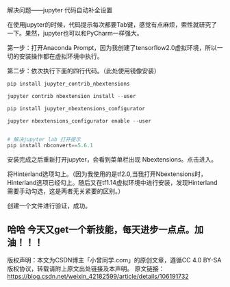 解决问题——jupyter 代码自动补全设置


在使用jupyter的时候，代码提示每次都要Tab键，感觉有点麻烦，索性就研究了一下。果然，jupyter也可以和PyCharm一样强大。

第一步：打开Anaconda Prompt，因为我创建了tensorflow2.0虚拟环境，所以一切的安装操作都在虚拟环境中执行。

第二步：依次执行下面的四行代码。（此处使用镜像安装）

```python
pip install jupyter_contrib_nbextensions 

jupyter contrib nbextension install --user

pip install jupyter_nbextensions_configurator 

jupyter nbextensions_configurator enable --user


# 解决jupyter lab 打开提示 
pip install nbconvert==5.6.1
```



安装完成之后重新打开jupyter，会看到菜单栏出现 Nbextensions。点击进入。

将Hinterland选项勾上。（因为我使用的是tf2.0,当我打开Nbextensions时，Hinterland选项已经勾上。随后又在tf1.14虚拟环境中进行安装，发现Hinterland需要手动勾选，这是两者无关紧要的区别。）

创建一个文件进行验证，成功。

哈哈 今天又get一个新技能，每天进步一点点。加油！！！
------------------------------------------------
版权声明：本文为CSDN博主「小曾同学.com」的原创文章，遵循CC 4.0 BY-SA版权协议，转载请附上原文出处链接及本声明。
原文链接：https://blog.csdn.net/weixin_42182599/article/details/106191732